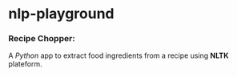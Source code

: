 # nlp-playground
### Recipe Chopper:
A *Python* app to extract food ingredients from a recipe using **NLTK** plateform.
